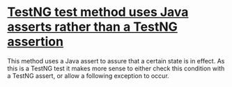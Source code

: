 # [TestNG test method uses Java asserts rather than a TestNG assertion](http://fb-contrib.sourceforge.net/bugdescriptions.html#UTAO_TESTNG_ASSERTION_ODDITIES_ASSERT_USED)

This method uses a Java assert to assure that a certain state is in effect. As this is
			a TestNG test it makes more sense to either check this condition with a TestNG assert, or allow
			a following exception to occur.